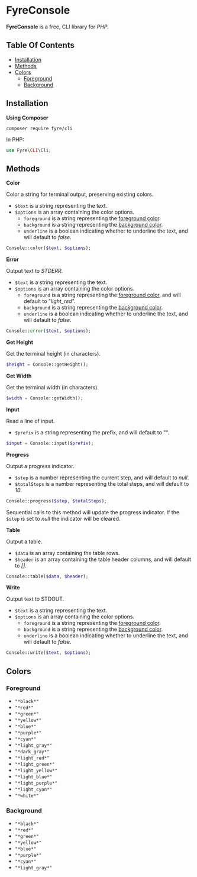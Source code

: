 # FyreConsole

**FyreConsole** is a free, CLI library for *PHP*.


## Table Of Contents
- [Installation](#installation)
- [Methods](#methods)
- [Colors](#colors)
    - [Foreground](#foreground)
    - [Background](#background)



## Installation

**Using Composer**

```
composer require fyre/cli
```

In PHP:

```php
use Fyre\CLI\Cli;
```


## Methods

**Color**

Color a string for terminal output, preserving existing colors.

- `$text` is a string representing the text.
- `$options` is an array containing the color options.
    - `foreground` is a string representing the [foreground color](#foreground).
    - `background` is a string representing the [background color](#background).
    - `underline` is a boolean indicating whether to underline the text, and will default to *false*.

```php
Console::color($text, $options);
```

**Error**

Output text to *STDERR*.

- `$text` is a string representing the text.
- `$options` is an array containing the color options.
    - `foreground` is a string representing the [foreground color](#foreground), and will default to "*light_red*".
    - `background` is a string representing the [background color](#background).
    - `underline` is a boolean indicating whether to underline the text, and will default to *false*.

```php
Console::error($text, $options);
```

**Get Height**

Get the terminal height (in characters).

```php
$height = Console::getHeight();
```

**Get Width**

Get the terminal width (in characters).

```php
$width = Console::getWidth();
```

**Input**

Read a line of input.

- `$prefix` is a string representing the prefix, and will default to "".

```php
$input = Console::input($prefix);
```

**Progress**

Output a progress indicator.

- `$step` is a number representing the current step, and will default to *null*.
- `$totalSteps` is a number representing the total steps, and will default to *10*.

```php
Console::progress($step, $totalSteps);
```

Sequential calls to this method will update the progress indicator. If the `$step` is set to *null* the indicator will be cleared.

**Table**

Output a table.

- `$data` is an array containing the table rows.
- `$header` is an array containing the table header columns, and will default to *[]*.

```php
Console::table($data, $header);
```

**Write**

Output text to STDOUT.

- `$text` is a string representing the text.
- `$options` is an array containing the color options.
    - `foreground` is a string representing the [foreground color](#foreground).
    - `background` is a string representing the [background color](#background).
    - `underline` is a boolean indicating whether to underline the text, and will default to *false*.

```php
Console::write($text, $options);
```


## Colors

### Foreground

- `"*black*"`
- `"*red*"`
- `"*green*"`
- `"*yellow*"`
- `"*blue*"`
- `"*purple*"`
- `"*cyan*"`
- `"*light_gray*"`
- `"*dark_gray*"`
- `"*light_red*"`
- `"*light_green*"`
- `"*light_yellow*"`
- `"*light_blue*"`
- `"*light_purple*"`
- `"*light_cyan*"`
- `"*white*"`

### Background

- `"*black*"`
- `"*red*"`
- `"*green*"`
- `"*yellow*"`
- `"*blue*"`
- `"*purple*"`
- `"*cyan*"`
- `"*light_gray*"`
